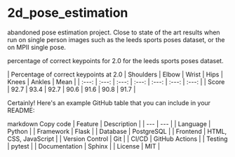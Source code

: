 # 2d_pose_estimation
 abandoned pose estimation project. Close to state of the art results when run on single person images such as the leeds sports poses dataset, or the on MPII single pose.

 
percentage of correct keypoints for 2.0 for the leeds sports poses dataset.

| Percentage of correct keypoints at 2.0 | Shoulders | Elbow | Wrist | Hips | Knees | Ankles | Mean |
| :---: | :---: | :---: | :---: | :---: | :---: | :---: |
| Score | 92.7 | 93.4 | 92.7 | 90.6 | 91.6 | 90.8 | 91.7 |



Certainly! Here's an example GitHub table that you can include in your README:

markdown
Copy code
| Feature | Description |
| --- | --- |
| Language | Python |
| Framework | Flask |
| Database | PostgreSQL |
| Frontend | HTML, CSS, JavaScript |
| Version Control | Git |
| CI/CD | GitHub Actions |
| Testing | pytest |
| Documentation | Sphinx |
| License | MIT |
